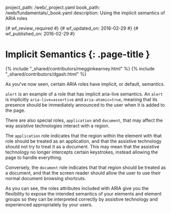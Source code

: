 project_path: /web/_project.yaml
book_path: /web/fundamentals/_book.yaml
description: Using the implicit semantics of ARIA roles

{# wf_review_required #}
{# wf_updated_on: 2016-02-29 #}
{# wf_published_on: 2016-02-29 #}

# Implicit Semantics {: .page-title }

{% include "_shared/contributors/megginkearney.html" %}
{% include "_shared/contributors/dgash.html" %}



As you've now seen, certain ARIA roles have implicit, or default, semantics.

`alert` is an example of a role that has implicit aria-live semantics. An `alert` is implicitly `aria-live=assertive` and `aria-atomic=true`, meaning that its presence should be immediately announced to the user when it is added to the page.

There are also special roles, `application` and `document`, that may affect the way assistive technologies interact with a region.

The `application` role indicates that the region within the element with that role should be treated as an application, and that the assistive technology should not try to treat it as a document. This may mean that the assistive technology no longer intercepts certain keystrokes, instead allowing the page to handle everything.

Conversely, the `document` role indicates that that region should be treated as a document, and that the screen reader should allow the user to use their normal document browsing shortcuts. 

As you can see, the roles attributes included with ARIA give you the flexibility to expose the intended semantics of your elements and element groups so they can be interpreted correctly by assistive technology and experienced appropriately by your users.
